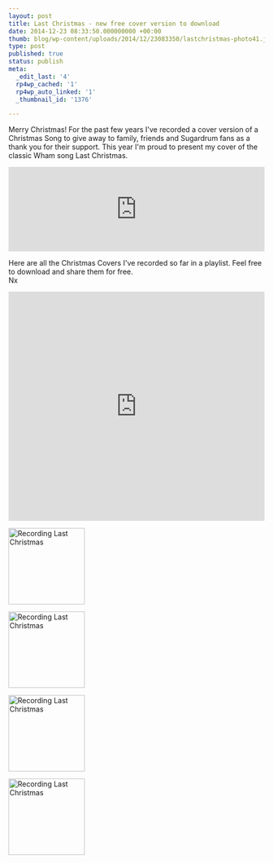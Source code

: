 ```yaml
---
layout: post
title: Last Christmas - new free cover version to download
date: 2014-12-23 08:33:50.000000000 +00:00
thumb: blog/wp-content/uploads/2014/12/23083350/lastchristmas-photo41.jpg
type: post
published: true
status: publish
meta:
  _edit_last: '4'
  rp4wp_cached: '1'
  rp4wp_auto_linked: '1'
  _thumbnail_id: '1376'

---
```

<p>Merry Christmas! For the past few years I've recorded a cover version of a Christmas Song to give away to family, friends and Sugardrum fans as a thank you for their support. This year I'm proud to present my cover of the classic Wham song Last Christmas.</p>

<p><iframe src="https://w.soundcloud.com/player/?url=https%3A//api.soundcloud.com/tracks/182563608&amp;color=ff5500&amp;auto_play=false&amp;hide_related=false&amp;show_comments=true&amp;show_user=true&amp;show_reposts=false" width="100%" height="166" frameborder="no" scrolling="no"></iframe></p>

<p>Here are all the Christmas Covers I've recorded so far in a playlist. Feel free to download and share them for free.<br />
Nx</p>

<p><iframe src="https://w.soundcloud.com/player/?url=https%3A//api.soundcloud.com/playlists/488445&amp;color=ff5500&amp;auto_play=false&amp;hide_related=false&amp;show_comments=true&amp;show_user=true&amp;show_reposts=false" width="100%" height="450" frameborder="no" scrolling="no"></iframe></p>
<p><a href="//files.sugardrum.com/blog/wp-content/uploads/2014/12/23083350/lastchristmas-photo1.jpg" class="group fresco"><img class="alignleft wp-image-1370 size-thumbnail" src="//files.sugardrum.com/blog/wp-content/uploads/2014/12/23083350/lastchristmas-photo1-150x150.jpg" alt="Recording Last Christmas" width="150" height="150" /></a></p>
<p><a href="//files.sugardrum.com/blog/wp-content/uploads/2014/12/23083350/lastchristmas-photo2.jpg" class="group fresco"><img class="alignleft wp-image-1371 size-thumbnail" src="//files.sugardrum.com/blog/wp-content/uploads/2014/12/23083350/lastchristmas-photo2-150x150.jpg" alt="Recording Last Christmas" width="150" height="150" /></a></p>
<p><a href="//files.sugardrum.com/blog/wp-content/uploads/2014/12/23083350/lastchristmas-photo3.jpg" class="group fresco"><img class="alignleft wp-image-1372 size-thumbnail" src="//files.sugardrum.com/blog/wp-content/uploads/2014/12/23083350/lastchristmas-photo3-150x150.jpg" alt="Recording Last Christmas" width="150" height="150" /></a></p>
<p><a href="//files.sugardrum.com/blog/wp-content/uploads/2014/12/23083350/lastchristmas-photo4.jpg" class="group fresco"><img class="alignleft wp-image-1373 size-thumbnail" src="//files.sugardrum.com/blog/wp-content/uploads/2014/12/23083350/lastchristmas-photo4-150x150.jpg" alt="Recording Last Christmas" width="150" height="150" /></a></p>

